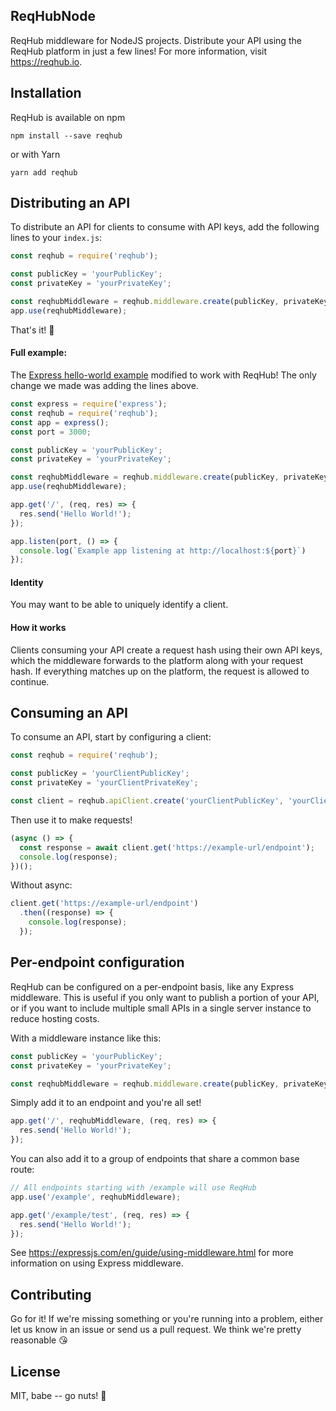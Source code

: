 ## ReqHubNode
ReqHub middleware for NodeJS projects. Distribute your API using the ReqHub platform in just a few lines!
For more information, visit https://reqhub.io.

## Installation
ReqHub is available on npm
```
npm install --save reqhub
```
or with Yarn
```
yarn add reqhub
```

## Distributing an API
To distribute an API for clients to consume with API keys, add the following lines to your `index.js`:

```js
const reqhub = require('reqhub');

const publicKey = 'yourPublicKey';
const privateKey = 'yourPrivateKey';

const reqhubMiddleware = reqhub.middleware.create(publicKey, privateKey);
app.use(reqhubMiddleware);
```

That's it! 🎉

#### Full example:
The [Express hello-world example](https://expressjs.com/en/starter/hello-world.html) modified to work with ReqHub! The only change we made was adding the lines above.

```js
const express = require('express');
const reqhub = require('reqhub');
const app = express();
const port = 3000;

const publicKey = 'yourPublicKey';
const privateKey = 'yourPrivateKey';

const reqhubMiddleware = reqhub.middleware.create(publicKey, privateKey);
app.use(reqhubMiddleware);

app.get('/', (req, res) => {
  res.send('Hello World!');
});

app.listen(port, () => {
  console.log(`Example app listening at http://localhost:${port}`)
});
```

#### Identity
You may want to be able to uniquely identify a client.

#### How it works
Clients consuming your API create a request hash using their own API keys, which the middleware forwards to the platform
along with your request hash. If everything matches up on the platform, the request is allowed to continue.

## Consuming an API
To consume an API, start by configuring a client:
```js
const reqhub = require('reqhub');

const publicKey = 'yourClientPublicKey';
const privateKey = 'yourClientPrivateKey';

const client = reqhub.apiClient.create('yourClientPublicKey', 'yourClientPrivateKey');
```

Then use it to make requests!
```js
(async () => {
  const response = await client.get('https://example-url/endpoint');
  console.log(response);
})();
```

Without async:
```js
client.get('https://example-url/endpoint')
  .then((response) => {
    console.log(response);
  });
```

## Per-endpoint configuration
ReqHub can be configured on a per-endpoint basis, like any Express middleware. This is useful if you only want to publish a portion of your API, or if you want to include multiple small APIs in a single server instance to reduce hosting costs.

With a middleware instance like this:
```js
const publicKey = 'yourPublicKey';
const privateKey = 'yourPrivateKey';

const reqhubMiddleware = reqhub.middleware.create(publicKey, privateKey);
```

Simply add it to an endpoint and you're all set!
```js
app.get('/', reqhubMiddleware, (req, res) => {
  res.send('Hello World!');
});
```

You can also add it to a group of endpoints that share a common base route:
```js
// All endpoints starting with /example will use ReqHub
app.use('/example', reqhubMiddleware);

app.get('/example/test', (req, res) => {
  res.send('Hello World!');
});
```

See https://expressjs.com/en/guide/using-middleware.html for more information on using Express middleware.

## Contributing
Go for it! If we're missing something or you're running into a problem, either let us know in an issue or send us a pull request.
We think we're pretty reasonable 😘

## License
MIT, babe -- go nuts! 🎉
